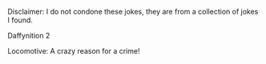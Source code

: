 Disclaimer: I do not condone these jokes, they are from a collection of jokes I found.

Daffynition 2

Locomotive:  A crazy reason for a crime!

